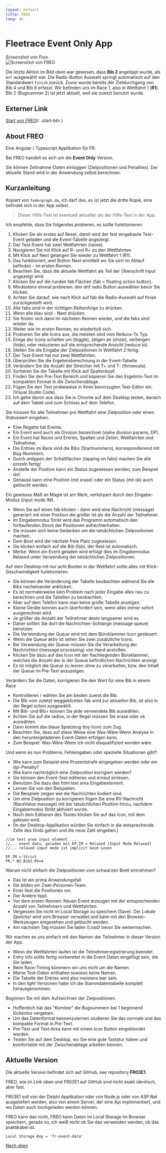 ```yaml
---
layout: default
title: FREO
lang: de
---
```


# Fleetrace Event Only App

*Screenshot von Freo.*<br>
![Screenshot von FREO](../images/FREO.png)

Die letzte Aktion im Bild oben war gewesen, dass **Bib 2** angetippt wurde, als `dnf` ausgewählt war.
Die Radio-Button Auswahl springt automatisch auf den Standardwert `finish` zurück.
Zuvor wurde bereits der Zieldurchgang von Bib 4 und Bib 6 erfasst.
Wir befinden uns im Race 1, also in Wettfahrt 1 (**R1**).
Bib 2 (Bugnummer 2) ist jetzt aktuell, weil sie zuletzt benutzt wurde.

## Externer Link

[Start von FREO](https://federgraph.de/freo/index.html){: .start-btn }

## About FREO

Eine Angular / Typescript Applikation für FR.

Bei FREO handelt es sich um die **Event Only** Version.

Sie können Zeitnahme-Daten einloggen (Zielpositionen und Penalties).
Der aktuelle Stand wird in der Anwendung selbst berechnen.

## Kurzanleitung

Kopiert von `federgraph.de`, ich darf das, es ist jetzt die dritte Kopie, eine befindet sich in der App selbst.

> Dieser Hilfe-Text ist eventuell aktueller als der Hilfe-Text in der App.

Ich empfehle, dass Sie folgendes probieren, es sollte funktionieren:

1. Klicken Sie als erstes auf Reset, damit wird der fest eingebaute Test-Event geladen und die Event-Tabelle angezeigt.
1. Der Test-Event hat zwei Wettfahrten (races).
1. Navigieren Sie mit Klick auf R- und R+ zu den Wettfahrten.
1. Mit Klick auf Next gelangen Sie wieder zu Wettfahrt 1 (R1). 
1. Das funktioniert, weil Button Next ermittelt wo Sie sich im Ablauf befinden - im ersten Rennen.
1. Beachten Sie, dass die aktuelle Wettfahrt als Teil der Überschrift Input angezeigt wird.    
1. Klicken Sie auf die runden fab Flächen (fab = floating action button).
1. Mindestens einmal probieren: den dnf radio Button auswählen bevor Sie klicken.
1. Achten Sie darauf, wie nach Klick auf fab die Radio-Auswahl auf finish zurückgestellt wird.
1. Alle fabs sind in der richtigen Reihenfolge zu drücken.
1. Wenn alle blau sind - Next drücken.
1. Sie finden sich dann im nächsten Rennen wieder, und die fabs sind wieder da.    
1. Weiter wie im ersten Rennen, es wiederholt sich.
1. Probieren Sie alle Icons aus, die meisten sind vom Reduce-To Typ.
1. Einige der Icons schalten um (toggle), zeigen an (show), verbergen (hide), oder reduzieren auf die entsprechende Ansicht (reduce to).
1. Stellen Sie die Eingabe der Zielpositionen in Wettfahrt 2 fertig.
1. Der Test-Event hat nur zwei Wettfahrten.
1. Überprüfen Sie die Ergebnisberechnung in der Event-Tabelle.
1. Verändern Sie die Anzahl der Streicher mit T+ und T- (throwouts).
1. Sortieren Sie die Tabelle mit Klick auf Spaltenkopf.
1. Finden Sie den Pre-Text Bereich und kopieren Sie den Ergebnis-Text im kompakten Format in die Zwischenablage.
1. Fügen Sie den Text probeweise in Ihren bevorzugten Text-Editor ein. (Visual Studio Code).
1. Ich gehe davon aus dass Sie in Chrome auf dem Desktop testen, danach auf dem Tablet und zum Schluss auf dem Telefon.

Sie müssen für alle Teilnehmer pro Wettfahrt eine Zielposition oder einen Statuswert eingeben.

- Eine Regatta hat Events.
- Ein Event wird auch als Division bezeichnet (siehe division params, DP).
- Ein Event hat Races und Entries, Spalten und Zeilen, Wettfahrten und Teilnehmer.
- Die Entries im Race sind die Bibs (Startnummern), korrespondierend mit Bug-Nummern.
- Durch antippen der Schaltflächen (tapping on fabs) machen Sie alle einzeln fertig!
- Anstelle der Position kann ein Status zugewiesen werden, zum Beispiel dnf.
- Genauso kann eine Position (mit erase) oder ein Status (mit ok) auch gelöscht werden.

Ein gewisses Maß an Magie ist am Werk, verkörpert durch den Eingabe-Modus (input mode IM).

- Wenn Sie auf einen fab klicken - dann wird eine Nachricht (message) generiert mit einer Position die größer ist als die Anzahl der Teilnehmer.
- Im Eingabemodus Strikt wird das Programm automatisch den fortlaufenden Strom der Positionen aufrechterhalten.
- Sie müssen sich keine Gedanken um die tatsächlichen Zielpositionen machen.
- Dem Boot wird der nächste freie Platz zugewiesen.
- Sie klicken einfach auf die Bib (fab), der Rest ist automatisch.
- Merke: Wenn ein Event geladen wird erfolgt dies im Eingabemodus Relaxed unter Verwendung der tatsächlichen Zielpositionen.

Auf dem Desktop mit nur acht Booten in der Wettfahrt sollte alles mit Klick-Geschwindigkeit funktionieren.

- Sie können die Veränderung der Tabelle beobachten während Sie die Bibs nacheinander anklicken.
- Es ist normalerweise kein Problem nach jeder Eingabe alles neu zu berechnen und die Tabellen zu beobachten.
- Aber auf dem Telefon kann man keine große Tabelle anzeigen.
- Kleine Geräte können auch überfordert sein, wenn alles immer sofort ausgerechnet wird.
- Je größer die Anzahl der Teilnehmer desto langsamer wird es.
- Daher sollten Sie dort die Nachrichten-Schlange (message queue) benutzen.
- Die Verwendung der Queue wird mit dem Büroklammer-Icon gesteuert.
- Wenn die Queue aktiv ist sehen Sie zwei zusätzliche Icons.
- Bei Verwendung der Queue müssen Sie die Verarbeitung der Nachrichten (message processing) von Hand anstoßen.
- Klicken Sie dazu auf das Icon mit der flachliegenden Büroklammer, welches die Anzahl der in der Queue befindlichen Nachrichten anzeigt.
- Es ist möglich die Queue zu leeren ohne zu verarbeiten, bzw. den Inhalt der Queue im Pre-Text anzuzeigen.

Verändern Sie die Daten, korrigieren Sie den Wert für eine Bib in einem Race

- Kontrollieren / wählen Sie am besten zuerst die Bib.
- Die Bib vom zuletzt weggeklickten fab wird zur aktuellen Bib, ist also in der Regel schon ausgewählt.    
- Mit Bib- und Bib+ können Sie jede verwendete Bib auswählen.
- Achten Sie auf die radios, in der Regel müssen Sie erase oder ok auswählen.
- Dann kommt das blaue Spielzeug (toy Icon) zum Zug.
- Beachten Sie, dass auf diese Weise eine Was-Wäre-Wenn Analyse in den heruntergeladenen Event-Daten erfolgen kann.
- Zum Beispiel: Was-Wäre-Wenn ich nicht disqualifiziert worden wäre.

Und wenn es nun Probleme, Fehleingaben oder spezielle Situationen gibt?

- Wie kann zum Beispiel eine Prozentstrafe eingegeben werden oder ein dpi-Penalty?
- Wie kann nachträglich eine Zielposition korrigiert werden?
- Sie können den Event-Text editieren und erneut einlesen.
- Benutzen Sie dazu das html text area Eingabeelement.
- Lernen Sie von den Beispielen.
- Die Beispiele zeigen wie die Nachrichten kodiert sind.
- Um eine Zielposition zu korrigieren fügen Sie eine RV-Nachricht (RaceValue message) mit der tatsächlichen Position hinzu,
  nachdem Eingabemodus Strikt aktiviert wurde.
- Nach dem Editieren des Textes klicken Sie auf das Icon, mit dem gelesen wird.
- (In der Desktop-Applikation würden Sie einfach in die entsprechende Zelle des Grids gehen und die neue Zahl eingeben.)

```
//im text area input element ...
//... event data, geladen mit EP.IM = Relaxed (Input Mode Relaxed)
//... relaxed input mode ist implizit beim Lesen

EP.IM = Strict
FR.*.W2.Bib2.RV=4
```

Warum nicht einfach die Zielpositionen vom schwarzen Brett entnehmen?

- Das ist ein prima Anwendungsfall.
- Sie bilden ein Zwei-Personen-Team.
- Einer liest die Positionen vor.
- Der Andere tippt.
- Vor dem ersten Rennen: Neuen Event erzeugen mit der entsprechenden Anzahl von Teilnehmern und Wettfahrten.
- Vergessen Sie nicht im Local Storage zu speichern (Save). 
  Der *Lokale Speicher* wird vom Browser verwaltet und kann mit den Browser-Werkzeugen eingesehen und gelöscht werden.
- Am nächsten Tag müssen Sie laden (Load) bevor Sie weitermachen.

Wir machen es uns einfach mit den Namen der Teilnehmer in dieser Version der App.

- Wenn die Wettfahrten laufen ist die Teilnehmerregistrierung beendet.
- Entry info sollte fertig vorbereitet in die Event-Daten eingefügt sein, die Sie laden.
- Beim Race-Timing kümmern wir uns nicht um die Namen.
- Meine Test-Daten enthalten sowieso keine Namen.
- Die Tabelle der Entries wird also meistens leer sein.
- In den *light* Versionen habe ich die Stammdatentabelle komplett herausgenommen.

Beginnen Sie mit dem Aufzeichnen der Zielpositionen.

- Hoffentlich hat das "Komitee" die Bugnummern bei 1 beginnend lückenlos vergeben.
- Um das Datenformat kennenzulernen studieren Sie das normale und das kompakte Format in Pre-Text.
- Pre-Text und Text-Area kann mit einem Icon Button eingeblendet werden.
- Testen Sie auf dem Desktop, wo Sie eine gute Tastatur haben und komfortable mit der Zwischenablage arbeiten können.

## Aktuelle Version

Die aktuelle Version befindet sich auf GitHub, see repository **FR03E1**.

FREO, wie im Link oben und FR03E1 auf GitHub sind nicht exakt identisch, aber fast.

FR03E1 soll von der Delphi Applikation oder von Node.js oder von ASP.Net ausgeliefert werden,
also von einem Server, der eine Api implementiert, und wo Daten auch hochgeladen werden können.

FREO kann das nicht, FREO kann Daten im Local Storage im Browser speichern, gerade so,
ich weiß nicht ob Sie das verwenden werden, ob das praktikabel ist.

```
Local Storage Key = 'fr-event-data'
```

[Nach oben](#)
